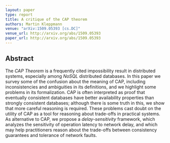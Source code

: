 ```yaml
---
layout: paper
type: report
title: A critique of the CAP theorem
authors: Martin Kleppmann
venue: "arXiv:1509.05393 [cs.DC]"
venue_url: http://arxiv.org/abs/1509.05393
paper_url: http://arxiv.org/abs/1509.05393
---
```


Abstract
--------

The *CAP Theorem* is a frequently cited impossibility result in distributed systems, especially
among *NoSQL* distributed databases. In this paper we survey some of the confusion about the
meaning of CAP, including inconsistencies and ambiguities in its definitions, and we highlight some
problems in its formalization. CAP is often interpreted as proof that eventually consistent
databases have better availability properties than strongly consistent databases; although there is
some truth in this, we show that more careful reasoning is required. These problems cast doubt on
the utility of CAP as a tool for reasoning about trade-offs in practical systems. As alternative to
CAP, we propose a *delay-sensitivity* framework, which analyzes the sensitivity of operation
latency to network delay, and which may help practitioners reason about the trade-offs between
consistency guarantees and tolerance of network faults.
